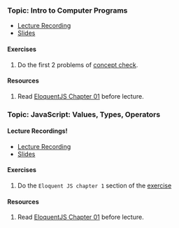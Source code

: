 ### Topic: Intro to Computer Programs

- [Lecture Recording](https://vimeo.com/340362692/900e20232f)
- [Slides](https://docs.google.com/presentation/d/1LWza5DbgXdBjh73YMldaCnyesUnIwEEVJy4kD8xY34s/edit?usp=sharing)

#### Exercises
  1. Do the first 2 problems of [concept check](https://github.com/codepath2019/daytime-lec/blob/master/06-05-2019-lec/lecture-exercises.md).

#### Resources
1. Read [EloquentJS Chapter 01](https://eloquentjavascript.net/01_values.html) before lecture.

### Topic: JavaScript: Values, Types, Operators
#### Lecture Recordings!

- [Lecture Recording](https://vimeo.com/340346729/f447006057)
- [Slides](https://docs.google.com/presentation/d/17m8X-4XFAkRtSp103-QA35CI-g0u6Zk4XDDJWVZ4-8M/edit)

#### Exercises
  1. Do the `Eloquent JS chapter 1` section of the [exercise](https://github.com/codepath2019/daytime-lec/blob/master/06-05-2019-lec/lecture-exercises.md)

#### Resources
1. Read [EloquentJS Chapter 01](https://eloquentjavascript.net/01_values.html) before lecture.





